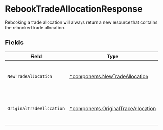# RebookTradeAllocationResponse

Rebooking a trade allocation will always return a new resource that contains the rebooked trade allocation.


## Fields

| Field                                                                                     | Type                                                                                      | Required                                                                                  | Description                                                                               |
| ----------------------------------------------------------------------------------------- | ----------------------------------------------------------------------------------------- | ----------------------------------------------------------------------------------------- | ----------------------------------------------------------------------------------------- |
| `NewTradeAllocation`                                                                      | [*components.NewTradeAllocation](../../models/components/newtradeallocation.md)           | :heavy_minus_sign:                                                                        | The new trade allocation that is booked.                                                  |
| `OriginalTradeAllocation`                                                                 | [*components.OriginalTradeAllocation](../../models/components/originaltradeallocation.md) | :heavy_minus_sign:                                                                        | The original trade allocation that was rebooked.                                          |